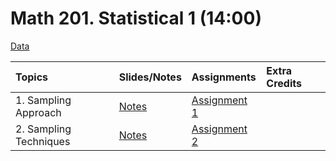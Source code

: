 # Math 201. Statistical 1 (14:00)

[Data](data/data.html)


|Topics| Slides/Notes |Assignments |Extra Credits | 
|:---|:---|:---|:---|
|1. Sampling Approach| [Notes](slides/1_notes.pdf) |[Assignment 1](assignments/assignment1.pdf) | |
|2. Sampling Techniques| [Notes](slides/2_notes.pdf) |[Assignment 2](assignments/assignment2.pdf) | |


 
